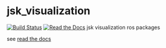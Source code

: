 jsk_visualization
=================
 [![Build Status](https://travis-ci.org/jsk-ros-pkg/jsk_visualization.svg?branch=master)](https://travis-ci.org/jsk-ros-pkg/jsk_visualization)
[![Read the Docs](https://readthedocs.org/projects/pip/badge/?version=latest)](https://jsk-visualization.readthedocs.org)
jsk visualization ros packages

see [read the docs](http://jsk-visualization.readthedocs.org/en/latest/)
